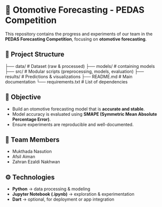 # 🚗 Otomotive Forecasting - PEDAS Competition  

This repository contains the progress and experiments of our team in the **PEDAS Forecasting Competition**, focusing on **otomotive forecasting**.  

## 📂 Project Structure  
├── data/ # Dataset (raw & processed)
├── models/ # containing models
├── src/ # Modular scripts (preprocessing, models, evaluation)
├── results/ # Predictions & visualizations
├── README.md # Main documentation
└── requirements.txt # List of dependencies


## 🎯 Objective  
- Build an otomotive forecasting model that is **accurate and stable**.  
- Model accuracy is evaluated using **SMAPE (Symmetric Mean Absolute Percentage Error)**.  
- Ensure experiments are reproducible and well-documented.  

## 👥 Team Members  
- Mukthada Nasution  
- Afsil Aiman  
- Zahran Ezaldi Nakhwan  

## ⚙️ Technologies  
- **Python** → data processing & modeling  
- **Jupyter Notebook (.ipynb)** → exploration & experimentation  
- **Dart** → optional, for deployment or app integration  
